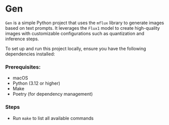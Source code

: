# Gen

`Gen` is a simple Python project that uses the `mflux` library to generate images based on text prompts. It leverages the `Flux1` model to create high-quality images with customizable configurations such as quantization and inference steps.

To set up and run this project locally, ensure you have the following dependencies installed:

### Prerequisites:

- macOS
- Python (3.12 or higher)
- Make
- Poetry (for dependency management)

### Steps

- Run `make` to list all available commands
